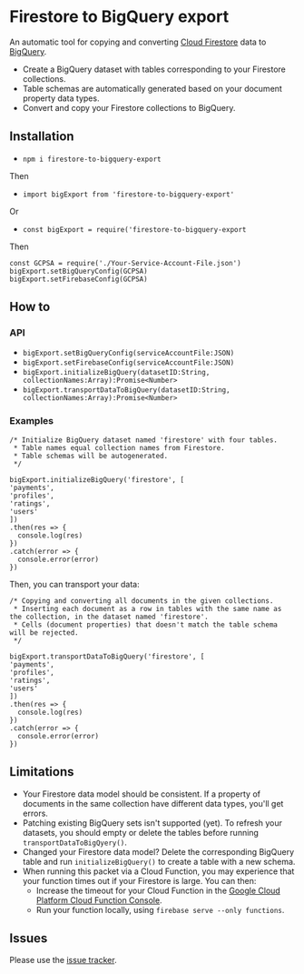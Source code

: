 # Firestore to BigQuery export
An automatic tool for copying and converting [Cloud Firestore](https://firebase.google.com/docs/firestore/) data to [BigQuery](https://cloud.google.com/bigquery/docs/).

- Create a BigQuery dataset with tables corresponding to your Firestore collections.
- Table schemas are automatically generated based on your document property data types.
- Convert and copy your Firestore collections to BigQuery.


## Installation
- `npm i firestore-to-bigquery-export`

Then
* `import bigExport from 'firestore-to-bigquery-export'`

Or
* `const bigExport = require('firestore-to-bigquery-export`

Then
```
const GCPSA = require('./Your-Service-Account-File.json')
bigExport.setBigQueryConfig(GCPSA)
bigExport.setFirebaseConfig(GCPSA)
```

## How to

### API
* `bigExport.setBigQueryConfig(serviceAccountFile:JSON)`
* `bigExport.setFirebaseConfig(serviceAccountFile:JSON)`
* `bigExport.initializeBigQuery(datasetID:String, collectionNames:Array):Promise<Number>`
* `bigExport.transportDataToBigQuery(datasetID:String, collectionNames:Array):Promise<Number>`


### Examples
```
/* Initialize BigQuery dataset named 'firestore' with four tables.
 * Table names equal collection names from Firestore.
 * Table schemas will be autogenerated.
 */

bigExport.initializeBigQuery('firestore', [
'payments',
'profiles',
'ratings',
'users'
])
.then(res => {
  console.log(res)
})
.catch(error => {
  console.error(error)
})
```

Then, you can transport your data:
```
/* Copying and converting all documents in the given collections.
 * Inserting each document as a row in tables with the same name as the collection, in the dataset named 'firestore'.
 * Cells (document properties) that doesn't match the table schema will be rejected.
 */

bigExport.transportDataToBigQuery('firestore', [
'payments',
'profiles',
'ratings',
'users'
])
.then(res => {
  console.log(res)
})
.catch(error => {
  console.error(error)
})
```

## Limitations
* Your Firestore data model should be consistent. If a property of documents in the same collection have different data types, you'll get errors.
* Patching existing BigQuery sets isn't supported (yet). To refresh your datasets, you should empty or delete the tables before running `transportDataToBigQyery()`.
* Changed your Firestore data model? Delete the corresponding BigQuery table and run `initializeBigQuery()` to create a table with a new schema.
* When running this packet via a Cloud Function, you may experience that your function times out if your Firestore is large. You can then:
    * Increase the timeout for your Cloud Function in the [Google Cloud Platform Cloud Function Console](https://console.cloud.google.com/functions).
    * Run your function locally, using `firebase serve --only functions`. 

## Issues
Please use the [issue tracker](https://github.com/Johannes-Berggren/firestore-to-bigquery-export/issues).
